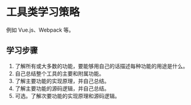 # 工具类学习策略

例如 Vue.js、Webpack 等。


## 学习步骤
1. 了解所有或大多数的功能，要能够用自己的话描述每种功能的用途是什么。
2. 自己总结整个工具的主要和附属功能。
3. 了解主要功能的实现原理，并自己总结。
4. 了解主要功能的源码逻辑，并自己总结。
5. 可选。了解次要功能的实现原理和源码逻辑。
